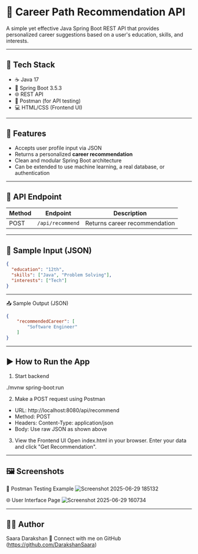 # 🎯 Career Path Recommendation API

A simple yet effective Java Spring Boot REST API that provides personalized career suggestions based on a user's education, skills, and interests.

---

## 🔧 Tech Stack

- ☕ Java 17
- 🌱 Spring Boot 3.5.3
- 🌐 REST API
- 🧪 Postman (for API testing)
- 💻 HTML/CSS (Frontend UI)
  
---

## 📌 Features

- Accepts user profile input via JSON  
- Returns a personalized **career recommendation**  
- Clean and modular Spring Boot architecture  
- Can be extended to use machine learning, a real database, or authentication
  
---

## 🚀 API Endpoint

| Method | Endpoint          | Description                 |
|--------|-------------------|-----------------------------|
| POST   | `/api/recommend`  | Returns career recommendation |

---

## 🧪 Sample Input (JSON)

```json
{
  "education": "12th",
  "skills": ["Java", "Problem Solving"],
  "interests": ["Tech"]
}
```

---

📤 Sample Output (JSON)

```json
{
    "recommendedCareer": [
        "Software Engineer"
    ]
}
```
---

## ▶️ How to Run the App
1. Start backend

./mvnw spring-boot:run

2. Make a POST request using Postman

- URL: http://localhost:8080/api/recommend
- Method: POST
- Headers: Content-Type: application/json
- Body: Use raw JSON as shown above

3. View the Frontend UI
Open index.html in your browser. Enter your data and click "Get Recommendation".

---

## 🖼️ Screenshots

🔧 Postman Testing Example
![Screenshot 2025-06-29 185132](https://github.com/user-attachments/assets/b636b5cb-f973-49db-8455-eda8896cbdf6)

🌐 User Interface Page
![Screenshot 2025-06-29 160734](https://github.com/user-attachments/assets/73709b3b-78db-4e25-b520-c6696ffa98a6)

---

## 🙋‍♀️ Author
Saara Darakshan
📌 Connect with me on GitHub (https://github.com/DarakshanSaara)
